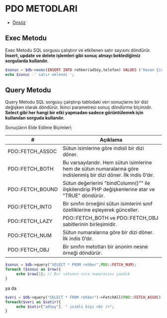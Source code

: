 # PDO METODLARI

- [Önsöz](https://github.com/cicekhasan/DersNotlarim)


## Exec Metodu

Exec Metodu SQL sorgusu çalıştırır ve etkilenen satır sayısını döndürür. **İnsert, update ve delete işlemleri gibi sonuç almayı beklediğimiz sorgularda kullanılır.**

```php
$sonuc = $db->exec(INSERT INTO rehber(adSoy,telefon) VALUES ('Hasan Çiçek', '03124443322'));
echo $sonuc .' satır eklendi ';
```

## Query Metodu

Query Metodu SQL sorgusu çalıştırıp tablodaki veri sonuçlarını bir dizi değişken olarak döndürür. İkinci parametresi sonuç döndürme biçimidir. **Select gibi her hangi bir etki yapmadan sadece görüntülemek için kullanılan sorguda kullanılır.**

Sonuçların Elde Edilme Biçimleri;

| # | Açıklama |
| ---- | ---- |
| PDO::FETCH_ASSOC | Sütun isimlerine göre indisli bir dizi döner. |
| PDO::FETCH_BOTH  | Bu varsayılandır. Hem sütun isimlerine hem de sütun numaralarına göre indislenmiş bir dizi döner. İlk indis 0’dır. |
| PDO::FETCH_BOUND | Sütun değerlerini "bindColumn()"" ile ilişkilendirip PHP değişkenlerine atar ve "TRUE" döndürür. |
| PDO::FETCH_INTO  | Bir sınıfın örneğini sütun isimlerini sınıf özelliklerine eşleyerek günceller. |
| PDO::FETCH_LAZY  | PDO::FETCH_BOTH ve PDO::FETCH_OBJ sabitlerinin birleşimidir. |
| PDO::FETCH_NUM   | Sütun numaralarına göre bir dizi döner. İlk indis 0’dır. |
| PDO::FETCH_OBJ   | Bir sınıfın metotları bir anonim nesne örneği döndürür. |


```php
$sonuc = $db->query("SELECT * FROM rehber",PDO::FETCH_NUM);
foreach ($sonuc as $row){
     echo $row[1]; // Bir sütunun sıra numarasını yazdık
}
```
ya da 

```php
$veri = $db->query("SELECT * FROM rehber")->FetchAll(PDO::FETCH_ASSOC);
foreach($veri as $satir){
     echo $satir["adSoy"]. " isimli kişi <br />";
}
```